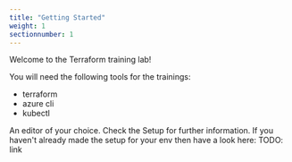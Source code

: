 ```yaml
---
title: "Getting Started"
weight: 1
sectionnumber: 1
---
```


Welcome to the Terraform training lab!

You will need the following tools for the trainings:

* terraform
* azure cli
* kubectl

An editor of your choice. Check the Setup for further information.
If you haven't already made the setup for your env then have a look here: TODO: link

